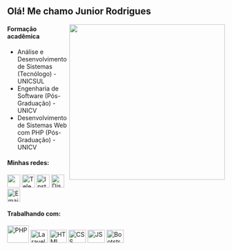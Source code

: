 ## Olá! Me chamo Junior Rodrigues

<img align="right" src="https://i.imgur.com/QhazGND.png" width="360px">

#### Formação acadêmica

* Análise e Desenvolvimento de Sistemas (Tecnólogo) - UNICSUL
* Engenharia de Software (Pós-Graduação) - UNICV
* Desenvolvimento de Sistemas Web com PHP (Pós-Graduação) - UNICV

#### Minhas redes:
<a href="https://github.com/juniorrodriguesazevedo/Contato"><img src="https://i.imgur.com/An0fQHP.png" height="30" width="30"></a>
<a href="https://github.com/juniorrodriguesazevedo/Contato"><img src="https://i.imgur.com/oo7Peve.png" alt="Telegram" height="30" width="30"></a>
<a href="https://github.com/juniorrodriguesazevedo/Contato"><img src="https://i.imgur.com/gHxAJ8h.png" alt="Instagram" height="30" width="30"></a>
<a href="https://github.com/juniorrodriguesazevedo/Contato"><img src="https://i.imgur.com/1DcJ4pA.png" alt="Discord" height="30" width="30"></a>
<a href="https://github.com/juniorrodriguesazevedo/Contato"><img src="https://i.imgur.com/jfura9N.png" alt="Email" height="30" width="30"></a>

#### Trabalhando com:
<div>
<img src="https://icongr.am/devicon/php-original.svg?size=120&color=currentColor" alt="PHP" height="40" width="50">
<img src="https://icongr.am/devicon/laravel-plain.svg?size=120&color=f74408" alt="Laravel" height="30" width="40">
<img src="https://icongr.am/devicon/html5-original.svg?size=120&color=f74408" alt="HTML" height="30" width="40">
<img src="https://icongr.am/devicon/css3-original.svg?size=120&color=f74408" alt="CSS" height="30" width="40">
<img src="https://icongr.am/devicon/javascript-original.svg?size=120&color=f74408" alt="JS" height="30" width="40">
<img src="https://icongr.am/devicon/bootstrap-plain.svg?size=120&color=5642eb" alt="Bootstrap" height="30" width="40">
</div>


